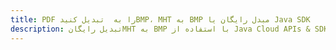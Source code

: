 ---title: PDF را به  تبدیل کنیدBMP، MHT به BMP مبدل رایگان یا Java SDKdescription: تبدیل رایگانMHT به BMP با استفاده از Java Cloud APIs & SDK همچنین اسناد PDF را در Cloud ایجاد، ویرایش و رندر کنید.---